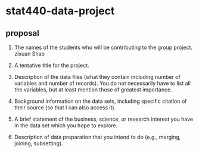 # stat440-data-project
## proposal
1. The names of the students who will be contributing to the group project.  
zixuan Shao
2. A tentative title for the project.

3. Description of the data files (what they contain including number of variables and
number of records). You do not necessarily have to list all the variables, but at least
mention those of greatest importance.

4. Background information on the data sets, including specific citation of their source (so
that I can also access it).

5. A brief statement of the business, science, or research interest you have in the data set
which you hope to explore.

6. Description of data preparation that you intend to do (e.g., merging, joining, subsetting).
